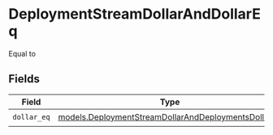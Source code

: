 # DeploymentStreamDollarAndDollarEq

Equal to


## Fields

| Field                                                                                                            | Type                                                                                                             | Required                                                                                                         | Description                                                                                                      |
| ---------------------------------------------------------------------------------------------------------------- | ---------------------------------------------------------------------------------------------------------------- | ---------------------------------------------------------------------------------------------------------------- | ---------------------------------------------------------------------------------------------------------------- |
| `dollar_eq`                                                                                                      | [models.DeploymentStreamDollarAndDeploymentsDollarEq](../models/deploymentstreamdollaranddeploymentsdollareq.md) | :heavy_check_mark:                                                                                               | N/A                                                                                                              |